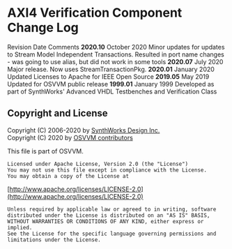 # AXI4 Verification Component Change Log

Revision      Date             Comments
**2020.10**   October 2020     Minor updates for updates to Stream Model Independent Transactions.
                               Resulted in port name changes - was going to use alias, but did not work in some tools
**2020.07**   July 2020        Major release.  Now uses StreamTransactionPkg.
**2020.01**   January 2020     Updated Licenses to Apache for IEEE Open Source
**2019.05**   May  2019        Updated for OSVVM public release
**1999.01**   January 1999     Developed as part of SynthWorks' Advanced VHDL Testbenches and Verification Class

 
## Copyright and License
Copyright (C) 2006-2020 by [SynthWorks Design Inc.](http://www.synthworks.com/)   
Copyright (C) 2020 by [OSVVM contributors](CONTRIBUTOR.md)   

This file is part of OSVVM.

    Licensed under Apache License, Version 2.0 (the "License")
    You may not use this file except in compliance with the License.
    You may obtain a copy of the License at

  [http://www.apache.org/licenses/LICENSE-2.0](http://www.apache.org/licenses/LICENSE-2.0)

    Unless required by applicable law or agreed to in writing, software
    distributed under the License is distributed on an "AS IS" BASIS,
    WITHOUT WARRANTIES OR CONDITIONS OF ANY KIND, either express or implied.
    See the License for the specific language governing permissions and
    limitations under the License.

